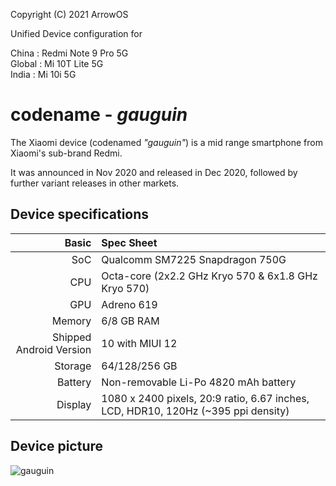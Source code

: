 Copyright (C) 2021 ArrowOS

Unified Device configuration for

China  : Redmi Note 9 Pro 5G <br>
Global : Mi 10T Lite 5G <br>
India  : Mi 10i 5G

codename - *gauguin*
============================================

The Xiaomi device (codenamed _"gauguin"_) is a mid range smartphone from Xiaomi's sub-brand Redmi.

It was announced in Nov 2020 and released in Dec 2020, followed by further variant releases in other markets.

## Device specifications

Basic   | Spec Sheet
-------:|:-------------------------
SoC     | Qualcomm SM7225 Snapdragon 750G
CPU     | Octa-core (2x2.2 GHz Kryo 570 & 6x1.8 GHz Kryo 570)
GPU     | Adreno 619
Memory  | 6/8 GB RAM
Shipped Android Version | 10 with MIUI 12
Storage | 64/128/256 GB
Battery | Non-removable Li-Po 4820 mAh battery
Display | 1080 x 2400 pixels, 20:9 ratio, 6.67 inches, LCD, HDR10, 120Hz (~395 ppi density)

## Device picture

![gauguin](https://images.fonearena.com/blog/wp-content/uploads/2021/01/Mi-10i.jpg "gauguin")